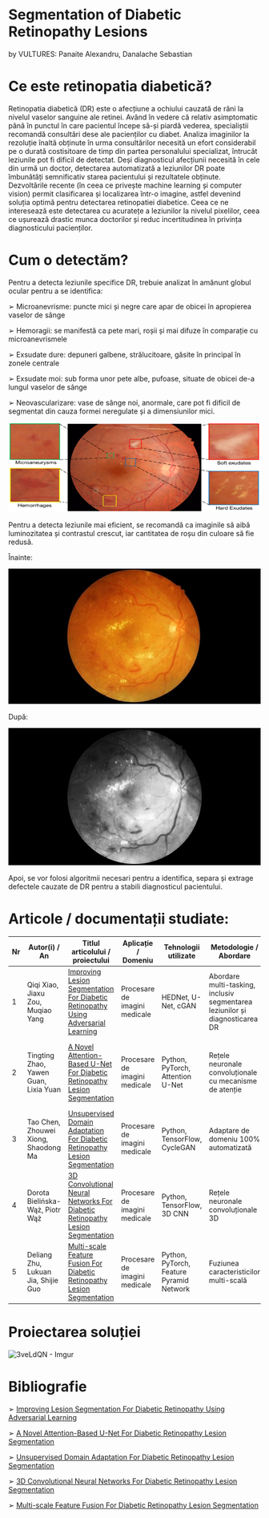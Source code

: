 # Segmentation of Diabetic Retinopathy Lesions 
 by VULTURES: Panaite Alexandru, Danalache Sebastian

# Ce este retinopatia diabetică?
Retinopatia diabetică (DR) este o afecțiune a ochiului cauzată de răni la nivelul vaselor sanguine ale retinei. Având în vedere că relativ asimptomatic până în punctul în care pacientul începe să-și piardă vederea, specialiștii recomandă consultări dese ale pacienților cu diabet. Analiza imaginilor la rezoluție înaltă obținute în urma consultărilor necesită un efort considerabil pe o durată costisitoare de timp din partea personalului specializat, întrucât leziunile pot fi dificil de detectat. Deși diagnosticul afecțiunii necesită în cele din urmă un doctor, detectarea automatizată a leziunilor DR poate îmbunătăți semnificativ starea pacientului și rezultatele obținute. Dezvoltările recente (în ceea ce privește machine learning și computer vision) permit clasificarea și localizarea într-o imagine, astfel devenind soluția optimă pentru detectarea retinopatiei diabetice. Ceea ce ne interesează este detectarea cu acuratețe a leziunilor la nivelul pixelilor, ceea ce ușurează drastic munca doctorilor și reduc incertitudinea în privința diagnosticului pacienților.


# Cum o detectăm?

Pentru a detecta leziunile specifice DR, trebuie analizat în amănunt globul ocular pentru a se identifica:

➢ Microanevrisme: puncte mici și negre care apar de obicei în apropierea vaselor de sânge 

➢ Hemoragii: se manifestă ca pete mari, roșii și mai difuze în comparație cu microanevrismele 

➢ Exsudate dure: depuneri galbene, strălucitoare, găsite în principal în zonele centrale 

➢ Exsudate moi: sub forma unor pete albe, pufoase, situate de obicei de-a lungul vaselor de sânge 

➢ Neovascularizare: vase de sânge noi, anormale, care pot fi dificil de segmentat din cauza formei neregulate și a dimensiunilor mici.

![Imagine 1](https://github.com/PrelucrareaImaginilor/pi-p-proiect-vultures/blob/master/diverse/Imagine3.png)

Pentru a detecta leziunile mai eficient, se recomandă ca imaginile să aibă luminozitatea și contrastul crescut, iar cantitatea de roșu din culoare să fie redusă.

Înainte:

![Imagine 2](https://github.com/PrelucrareaImaginilor/pi-p-proiect-vultures/blob/master/diverse/Imagine1.jpg)

După:

![Imagine 3](https://github.com/PrelucrareaImaginilor/pi-p-proiect-vultures/blob/master/diverse/Imagine2.png)

Apoi, se vor folosi algoritmii necesari pentru a identifica, separa și extrage defectele cauzate de DR pentru a stabili diagnosticul pacientului.

# Articole / documentații studiate:


| Nr | Autor(i) / An                         | Titlul articolului / proiectului                                                                                                                                    | Aplicație / Domeniu           | Tehnologii utilizate                     | Metodologie / Abordare                                                       | Rezultate                                                                                        | Limitări                                                                           | Comentarii suplimentare                                      |
| -- | ------------------------------------- | ------------------------------------------------------------------------------------------------------------------------------------------------------------------- | ----------------------------- | ---------------------------------------- | ---------------------------------------------------------------------------- | ------------------------------------------------------------------------------------------------ | ---------------------------------------------------------------------------------- | ------------------------------------------------------------ |
| 1  | Qiqi Xiao, Jiaxu Zou, Muqiao Yang     | [Improving Lesion Segmentation For Diabetic Retinopathy Using Adversarial Learning](https://arxiv.org/pdf/2007.13854v1)                                             | Procesare de imagini medicale | HEDNet, U-Net, cGAN                      | Abordare multi-tasking, inclusiv segmentarea leziunilor și diagnosticarea DR | o abordare multi-tasking bazată pe identificarea și detectarea leziunilor DR de pe globul ocular | Dependență mare de un dataset, complexitate computațională ridicată                                | \-                                                           |
| 2  | Tingting Zhao, Yawen Guan, Lixia Yuan | [A Novel Attention-Based U-Net For Diabetic Retinopathy Lesion Segmentation](https://www.frontiersin.org/journals/medicine/articles/10.3389/fmed.2023.1309795/full) | Procesare de imagini medicale | Python, PyTorch, Attention U-Net         | Rețele neuronale convoluționale cu mecanisme de atenție                      | Îmbunătățirea semnificativă a preciziei în zonele cu margini neclare                             | Necesită un set de date mare pentru antrenare, discrepanță mare la calitatea imaginilor | \-                                                           |
| 3  | Tao Chen, Zhouwei Xiong, Shaodong Ma  | [Unsupervised Domain Adaptation For Diabetic Retinopathy Lesion Segmentation](https://pmc.ncbi.nlm.nih.gov/articles/PMC11130363/)                                   | Procesare de imagini medicale | Python, TensorFlow, CycleGAN             | Adaptare de domeniu 100% automatizată                                        | Performanță competitivă pe seturi de date noi                                                    | Depinde de calitatea datelor de sursă, segmentarea poate fi mai puțin calitativă  | Poate fi util pentru a reduce efortul de etichetare.         |
| 4  | Dorota Bielińska-Wąż, Piotr Wąż       | [3D Convolutional Neural Networks For Diabetic Retinopathy Lesion Segmentation](https://www.mdpi.com/2075-4426/12/9/1454)                                           | Procesare de imagini medicale | Python, TensorFlow, 3D CNN               | Rețele neuronale convoluționale 3D                                           | Exploatarea informației 3D pentru o segmentare mai precisă                                       | Necesită imagini 3D de înaltă calitate, timp, resurse și mentenanță costisitoare   | Poate fi extins la alte tipuri de leziuni oculare.           |
| 5  | Deliang Zhu, Lukuan Jia, Shijie Guo   | [Multi-scale Feature Fusion For Diabetic Retinopathy Lesion Segmentation](https://pmc.ncbi.nlm.nih.gov/articles/PMC9777401/)                                        | Procesare de imagini medicale | Python, PyTorch, Feature Pyramid Network | Fuziunea caracteristicilor multi-scală                                       | Îmbunătățirea detectării leziunilor de diferite dimensiuni                                       | Sensibil la zgomotul din imagini, calitate slabă, interpretabilitate vastă a rezultatelor | Poate beneficia de o preprocesare mai avansată a imaginilor. |



# Proiectarea soluției

![3veLdQN - Imgur](https://github.com/user-attachments/assets/911afdf6-9308-4568-82e8-06edd8746ae9)

# Bibliografie 

➢ [Improving Lesion Segmentation For Diabetic Retinopathy Using Adversarial Learning](https://arxiv.org/pdf/2007.13854v1)

➢ [A Novel Attention-Based U-Net For Diabetic Retinopathy Lesion Segmentation](https://www.frontiersin.org/journals/medicine/articles/10.3389/fmed.2023.1309795/full)

➢ [Unsupervised Domain Adaptation For Diabetic Retinopathy Lesion Segmentation](https://pmc.ncbi.nlm.nih.gov/articles/PMC11130363/)

➢ [3D Convolutional Neural Networks For Diabetic Retinopathy Lesion Segmentation](https://www.mdpi.com/2075-4426/12/9/1454)

➢ [Multi-scale Feature Fusion For Diabetic Retinopathy Lesion Segmentation](https://pmc.ncbi.nlm.nih.gov/articles/PMC9777401/)

